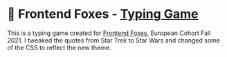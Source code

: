 # 🦄 Frontend Foxes - [Typing Game](https://le-anne.github.io/fef-typing-game/)

This is a typing game created for [Frontend Foxes](https://frontendfoxes.school/), European Cohort Fall 2021.
I tweaked the quotes from Star Trek to Star Wars and changed some of the CSS to reflect the new theme.
